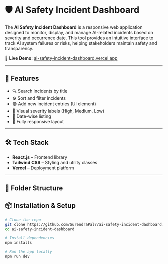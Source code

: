 # 🛡️ AI Safety Incident Dashboard

The **AI Safety Incident Dashboard** is a responsive web application designed to monitor, display, and manage AI-related incidents based on severity and occurrence date. This tool provides an intuitive interface to track AI system failures or risks, helping stakeholders maintain safety and transparency.

🔗 **Live Demo**: [ai-safety-incident-dashboard.vercel.app](https://ai-safety-incident-dashboard-xi.vercel.app/)

---

## 🚀 Features

- 🔍 Search incidents by title
- ⚙️ Sort and filter incidents
- 🟢 Add new incident entries (UI element)
- 🎨 Visual severity labels (High, Medium, Low)
- 📅 Date-wise listing
- 📱 Fully responsive layout

---

## 🛠️ Tech Stack

- **React.js** – Frontend library
- **Tailwind CSS** – Styling and utility classes
- **Vercel** – Deployment platform

---

## 📁 Folder Structure

## 📦 Installation & Setup

```bash
# Clone the repo
git clone https://github.com/SurendraPal7/ai-safety-incident-dashboard.git
cd ai-safety-incident-dashboard

# Install dependencies
npm installs

# Run the app locally
npm run dev
